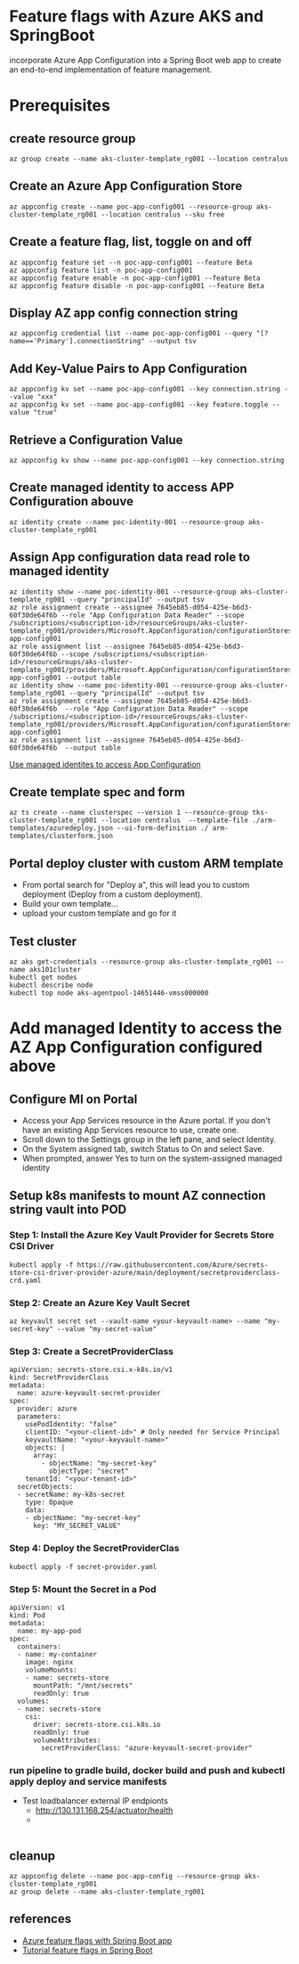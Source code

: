 # Feature flags with Azure AKS and SpringBoot
incorporate Azure App Configuration into a Spring Boot web app to create an end-to-end implementation of feature management.

# Prerequisites

## create resource group
```
az group create --name aks-cluster-template_rg001 --location centralus
```
## Create an Azure App Configuration Store
```
az appconfig create --name poc-app-config001 --resource-group aks-cluster-template_rg001 --location centralus --sku free
```

## Create a feature flag, list, toggle on and off
```
az appconfig feature set --n poc-app-config001 --feature Beta
az appconfig feature list -n poc-app-config001
az appconfig feature enable -n poc-app-config001 --feature Beta
az appconfig feature disable -n poc-app-config001 --feature Beta
```

## Display AZ app config connection string
```
az appconfig credential list --name poc-app-config001 --query "[?name=='Primary'].connectionString" --output tsv
```

## Add Key-Value Pairs to App Configuration
```
az appconfig kv set --name poc-app-config001 --key connection.string --value "xxx"
az appconfig kv set --name poc-app-config001 --key feature.toggle --value "true"
```
## Retrieve a Configuration Value
```
az appconfig kv show --name poc-app-config001 --key connection.string
```
## Create managed identity to access APP Configuration abouve
```
az identity create --name poc-identity-001 --resource-group aks-cluster-template_rg001
```
## Assign App configuration data read role to managed identity
```
az identity show --name poc-identity-001 --resource-group aks-cluster-template_rg001 --query "principalId" --output tsv
az role assignment create --assignee 7645eb85-d054-425e-b6d3-60f30de64f6b --role "App Configuration Data Reader" --scope /subscriptions/<subscription-id>/resourceGroups/aks-cluster-template_rg001/providers/Microsoft.AppConfiguration/configurationStores/poc-app-config001
az role assignment list --assignee 7645eb85-d054-425e-b6d3-60f30de64f6b --scope /subscriptions/<subscription-id>/resourceGroups/aks-cluster-template_rg001/providers/Microsoft.AppConfiguration/configurationStores/poc-app-config001 --output table
az identity show --name poc-identity-001 --resource-group aks-cluster-template_rg001 --query "principalId" --output tsv
az role assignment create --assignee 7645eb85-d054-425e-b6d3-60f30de64f6b  --role "App Configuration Data Reader" --scope /subscriptions/<subscription-id>/resourceGroups/aks-cluster-template_rg001/providers/Microsoft.AppConfiguration/configurationStores/poc-app-config001
az role assignment list --assignee 7645eb85-d054-425e-b6d3-60f30de64f6b  --output table

```
[Use managed identites to access App Configuration](https://learn.microsoft.com/en-us/azure/azure-app-configuration/howto-integrate-azure-managed-service-identity?pivots=framework-dotnet)
## Create template spec and form
```
az ts create --name clusterspec --version 1 --resource-group tks-cluster-template_rg001 --location centralus  --template-file ./arm-templates/azuredeploy.json --ui-form-definition ./ arm-templates/clusterform.json
```

## Portal deploy cluster with custom ARM template
- From portal search for "Deploy a", this will lead you to custom deployment (Deploy from a custom deployment).
- Build your own template...
- upload your custom  template and go for it

## Test cluster
```
az aks get-credentials --resource-group aks-cluster-template_rg001 --name aks101cluster
kubectl get nodes
kubectl describe node
kubectl top node aks-agentpool-14651446-vmss000000
```

# Add managed Identity to access the AZ App Configuration configured above

## Configure MI on Portal

- Access your App Services resource in the Azure portal. If you don't have an existing App Services resource to use, create one.
- Scroll down to the Settings group in the left pane, and select Identity.
- On the System assigned tab, switch Status to On and select Save.
- When prompted, answer Yes to turn on the system-assigned managed identity

## Setup k8s manifests to mount AZ connection string vault into POD

### Step 1: Install the Azure Key Vault Provider for Secrets Store CSI Driver

```
kubectl apply -f https://raw.githubusercontent.com/Azure/secrets-store-csi-driver-provider-azure/main/deployment/secretproviderclass-crd.yaml
```
### Step 2: Create an Azure Key Vault Secret

```
az keyvault secret set --vault-name <your-keyvault-name> --name "my-secret-key" --value "my-secret-value"
```
### Step 3: Create a SecretProviderClass

```
apiVersion: secrets-store.csi.x-k8s.io/v1
kind: SecretProviderClass
metadata:
  name: azure-keyvault-secret-provider
spec:
  provider: azure
  parameters:
    usePodIdentity: "false"
    clientID: "<your-client-id>" # Only needed for Service Principal
    keyvaultName: "<your-keyvault-name>"
    objects: |
      array:
        - objectName: "my-secret-key"
          objectType: "secret"
    tenantId: "<your-tenant-id>"
  secretObjects:
  - secretName: my-k8s-secret
    type: Opaque
    data:
    - objectName: "my-secret-key"
      key: "MY_SECRET_VALUE"
```
### Step 4: Deploy the SecretProviderClas
```
kubectl apply -f secret-provider.yaml
```

### Step 5: Mount the Secret in a Pod

```
apiVersion: v1
kind: Pod
metadata:
  name: my-app-pod
spec:
  containers:
  - name: my-container
    image: nginx
    volumeMounts:
    - name: secrets-store
      mountPath: "/mnt/secrets"
      readOnly: true
  volumes:
  - name: secrets-store
    csi:
      driver: secrets-store.csi.k8s.io
      readOnly: true
      volumeAttributes:
        secretProviderClass: "azure-keyvault-secret-provider"

```
### run pipeline to gradle build, docker build and push and kubectl apply deploy and service manifests
- Test loadbalancer external IP endpionts
  - http://130.131.168.254/actuator/health
  - 
```

```

## cleanup

```
az appconfig delete --name poc-app-config --resource-group aks-cluster-template_rg001
az group delete --name aks-cluster-template_rg001
```

## references
- [Azure feature flags with Spring Boot app](https://learn.microsoft.com/en-us/azure/azure-app-configuration/quickstart-feature-flag-spring-boot?tabs=entra-id)
- [Tutorial feature flags in Spring Boot](https://learn.microsoft.com/en-us/azure/azure-app-configuration/use-feature-flags-spring-boot?tabs=spring-boot-3)
